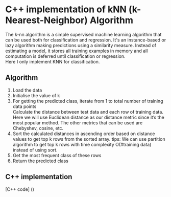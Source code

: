 # C++ implementation of kNN (k-Nearest-Neighbor) Algorithm
The k-nn algorithm is a simple supervised machine learning algorithm that can be used both for classification and regression. It's an instance-based or lazy algorithm making predictions using a similarity measure.  Instead of estimating a model, it stores all training examples in memory and all computation is deferred until classification or regression.  
Here I only implement KNN for classification.  
## Algorithm
1. Load the data  
2. Initialise the value of k  
3. For getting the predicted class, iterate from 1 to total number of training data points  
    Calculate the distance between test data and each row of training data. Here we will use Euclidean distance as our distance metric since it’s the most popular method. The other metrics that can be used are Chebyshev, cosine, etc.
4. Sort the calculated distances in ascending order based on distance values to get top k rows from the sorted array. 
tips: We can use partition algorithm to get  top k rows with time complexity O(#training data) instead of using sort.
5. Get the most frequent class of these rows  
6. Return the predicted class  
## C++ implementation
[C++ code] ()
